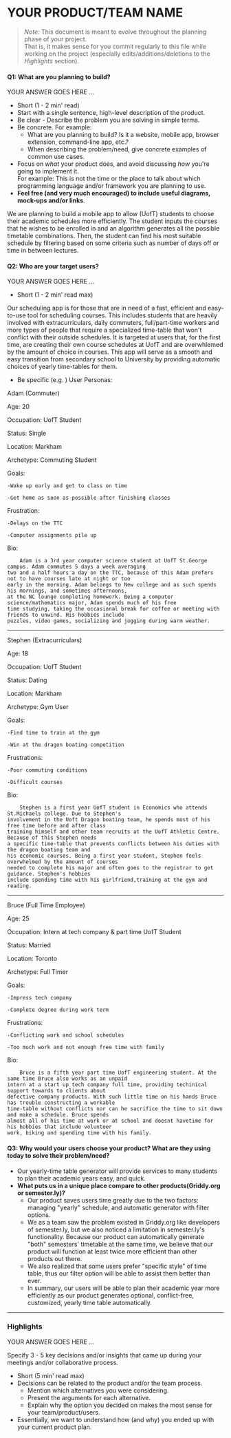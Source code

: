 ﻿# YOUR PRODUCT/TEAM NAME

> _Note:_ This document is meant to evolve throughout the planning phase of your project.    
> That is, it makes sense for you commit regularly to this file while working on the project (especially edits/additions/deletions to the _Highlights_ section).

#### Q1: What are you planning to build?

YOUR ANSWER GOES HERE ...

* Short (1 - 2 min' read)
* Start with a single sentence, high-level description of the product.
* Be clear - Describe the problem you are solving in simple terms.
* Be concrete. For example:
   * What are you planning to build? Is it a website, mobile app,
  browser extension, command-line app, etc.?      
   * When describing the problem/need, give concrete examples of common use cases.
* Focus on *what* your product does, and avoid discussing *how* you're going to implement it.      
  For example: This is not the time or the place to talk about which programming language and/or framework you are planning to use.
* **Feel free (and very much encouraged) to include useful diagrams, mock-ups and/or links**.

We are planning to build a mobile app to allow (UofT) students to choose their academic schedules more efficiently.
The student inputs the courses that he wishes to be enrolled in and an algorithm generates all the possible timetable combinations.
Then, the student can find his most suitable schedule by filtering based on some criteria such as number of days off or time in between lectures.


#### Q2: Who are your target users?

YOUR ANSWER GOES HERE ...

* Short (1 - 2 min' read max)

Our scheduling app is for those that are in need of a fast, efficient and easy-to-use tool for scheduling courses.  This includes
students that are heavily involved with extracurriculars, daily commuters, full/part-time workers and more types of people that require
a specialized time-table that won't conflict with their outside schedules.  It is targeted at users that, for the first time, are creating
their own course schedules at UofT and are overwhlemed by the amount of choice in courses.  This app will serve as a smooth and easy
transition from secondary school to University by providing automatic choices of yearly time-tables for them.
* Be specific (e.g. )
User Personas:

Adam (Commuter)

Age: 20

Occupation: UofT Student

Status: Single

Location: Markham

Archetype: Commuting Student

Goals: 	

	-Wake up early and get to class on time

	-Get home as soon as possible after finishing classes

Frustration: 

	-Delays on the TTC
	
	-Computer assignments pile up

Bio:

		Adam is a 3rd year computer science student at UofT St.George campus. Adam commutes 5 days a week averaging
  	two and a half hours a day on the TTC, because of this Adam prefers not to have courses late at night or too
	early in the morning. Adam belongs to New college and as such spends his mornings, and sometimes afternoons,
	at the NC lounge completing homework. Being a computer science/mathematics major, Adam spends much of his free
	time studying, taking the occasional break for coffee or meeting with friends to unwind. His hobbies include
	puzzles, video games, socializing and jogging during warm weather.

_______________________________________________________________________________________________

Stephen (Extracurriculars)

Age: 18

Occupation: UofT Student

Status: Dating

Location: Markham

Archetype: Gym User

Goals:	

	-Find time to train at the gym
	
	-Win at the dragon boating competition

Frustrations:	

	-Poor commuting conditions
	
	-Difficult courses

Bio:

		Stephen is a first year UofT student in Economics who attends St.Michaels college. Due to Stephen's
	involvement in the Uoft Dragon boating team, he spends most of his free time before and after class
	training himself and other team recruits at the UofT Athletic Centre. Because of this Stephen needs
	a specific time-table that prevents conflicts between his duties with the dragon boating team and
	his economic courses. Being a first year student, Stephen feels overwhelmed by the amount of courses
	needed to complete his major and often goes to the registrar to get guidance. Stephen's hobbies
	include spending time with his girlfriend,training at the gym and reading.

______________________________________________________________________________________________________________

Bruce (Full Time Employee)

Age: 25

Occupation: Intern at tech company & part time UofT Student

Status: Married

Location: Toronto

Archetype: Full Timer

Goals:	

	-Impress tech company

	-Complete degree during work term

Frustrations:	

	-Conflicting work and school schedules
	
	-Too much work and not enough free time with family

Bio:

		Bruce is a fifth year part time UofT engineering student. At the same time Bruce also works as an unpaid
	intern at a start up tech company full time, providing techinical support towards to clients about
	defective company products. With such little time on his hands Bruce has trouble constructing a workable
	time-table without conflicts nor can he sacrifice the time to sit down and make a schedule. Bruce spends
	almost all of his time at work or at school and doesnt havetime for his hobbies that include volunteer
	work, biking and spending time with his family.


#### Q3: Why would your users choose your product? What are they using today to solve their problem/need?

* Our yearly-time table generator will provide services to many students to plan their academic years easy, and quick.
* **What puts us in a unique place compare to other products(Griddy.org or semester.ly)?**
  * Our product saves users time greatly due to the two factors: managing "yearly" schedule, and automatic generator with filter options.
  * We as a team saw the problem existed in Griddy.org like developers of semester.ly, but we also noticed a limitation in semester.ly's functionality.  Because our product can automatically generate "both" semesters' timetable at the same time, we believe that our product will function at least twice more efficient than other products out there.
  * We also realized that some users prefer "specific style" of time table, thus our filter option will be able to assist them better than ever.
  * In summary, our users will be able to plan their academic year more efficiently as our product generates optional, conflict-free, customized, yearly time table automatically.


----

### Highlights

YOUR ANSWER GOES HERE ...

Specify 3 - 5 key decisions and/or insights that came up during your meetings
and/or collaborative process.

* Short (5 min' read max)
* Decisions can be related to the product and/or the team process.
   * Mention which alternatives you were considering.
   * Present the arguments for each alternative.
   * Explain why the option you decided on makes the most sense for your team/product/users.
* Essentially, we want to understand how (and why) you ended up with your current product plan.
